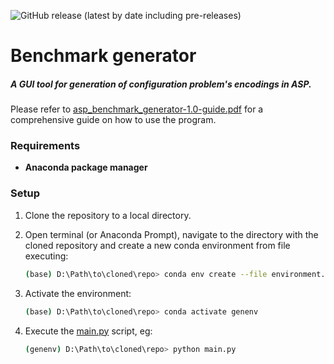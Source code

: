 ![GitHub release (latest by date including pre-releases)](https://img.shields.io/github/v/release/gorczyca/asp-benchmark-generator?include_prereleases)
# Benchmark generator

##### A GUI tool for generation of configuration problem's encodings in ASP.

Please refer to [asp_benchmark_generator-1.0-guide.pdf](asp_benchmark_generator-1.0-guide.pdf) for a comprehensive guide on how to use the program.

### Requirements
 - **Anaconda package manager**
### Setup 

1. Clone the repository to a local directory.

2. Open terminal (or Anaconda Prompt), navigate to the directory with the cloned repository and create a new conda environment from file executing:
    ```sh
    (base) D:\Path\to\cloned\repo> conda env create --file environment.yml
    ```
3. Activate the environment:
    ```sh
    (base) D:\Path\to\cloned\repo> conda activate genenv
    ```
4. Execute the [main.py](main.py) script, eg:
    ```sh
    (genenv) D:\Path\to\cloned\repo> python main.py
    ```
   
